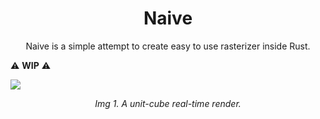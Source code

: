 <h1 align="center"> Naive</h1>

<p align="center">Naive is a simple attempt to create easy to use rasterizer inside Rust.</p>

:warning: **WIP** :warning:


![](imgs/unit_cube.gif)

<p align="center"><i>Img 1. A unit-cube real-time render.</i></p>

